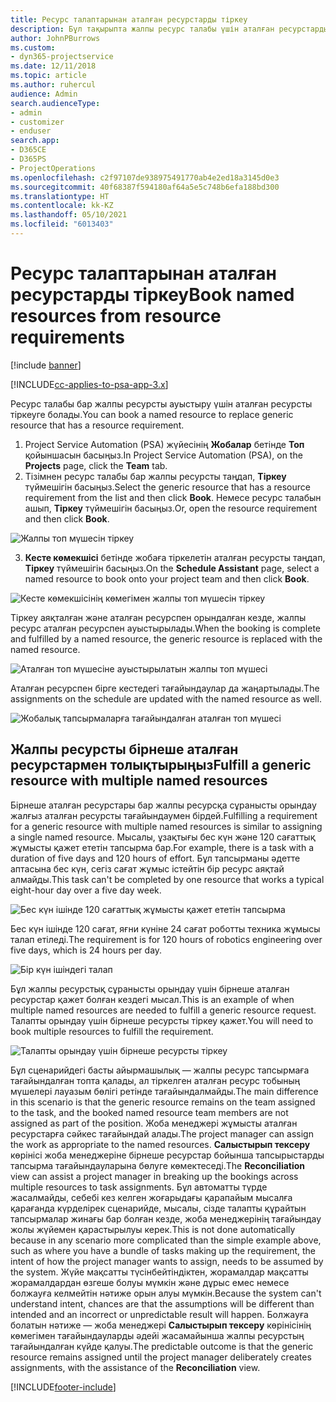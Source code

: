 ```yaml
---
title: Ресурс талаптарынан аталған ресурстарды тіркеу
description: Бұл тақырыпта жалпы ресурс талабы үшін аталған ресурстарды тіркеу туралы ақпарат берілген.
author: JohnPBurrows
ms.custom:
- dyn365-projectservice
ms.date: 12/11/2018
ms.topic: article
ms.author: ruhercul
audience: Admin
search.audienceType:
- admin
- customizer
- enduser
search.app:
- D365CE
- D365PS
- ProjectOperations
ms.openlocfilehash: c2f97107de938975491770ab4e2ed18a3145d0e3
ms.sourcegitcommit: 40f68387f594180af64a5e5c748b6efa188bd300
ms.translationtype: HT
ms.contentlocale: kk-KZ
ms.lasthandoff: 05/10/2021
ms.locfileid: "6013403"
---
```

# <a name="book-named-resources-from-resource-requirements"></a><span data-ttu-id="66c38-103">Ресурс талаптарынан аталған ресурстарды тіркеу</span><span class="sxs-lookup"><span data-stu-id="66c38-103">Book named resources from resource requirements</span></span>

[!include [banner](../includes/psa-now-project-operations.md)]

[!INCLUDE[cc-applies-to-psa-app-3.x](../includes/cc-applies-to-psa-app-3x.md)]

<span data-ttu-id="66c38-104">Ресурс талабы бар жалпы ресурсты ауыстыру үшін аталған ресурсты тіркеуге болады.</span><span class="sxs-lookup"><span data-stu-id="66c38-104">You can book a named resource to replace generic resource that has a resource requirement.</span></span>

1. <span data-ttu-id="66c38-105">Project Service Automation (PSA) жүйесінің **Жобалар** бетінде **Топ** қойыншасын басыңыз.</span><span class="sxs-lookup"><span data-stu-id="66c38-105">In Project Service Automation (PSA), on the **Projects** page, click the **Team** tab.</span></span>
2. <span data-ttu-id="66c38-106">Тізімнен ресурс талабы бар жалпы ресурсты таңдап, **Тіркеу** түймешігін басыңыз.</span><span class="sxs-lookup"><span data-stu-id="66c38-106">Select the generic resource that has a resource requirement from the list and then click **Book**.</span></span> <span data-ttu-id="66c38-107">Немесе ресурс талабын ашып, **Тіркеу** түймешігін басыңыз.</span><span class="sxs-lookup"><span data-stu-id="66c38-107">Or, open the resource requirement and then click **Book**.</span></span>


![Жалпы топ мүшесін тіркеу](media/RM-how-to-14.png)


3. <span data-ttu-id="66c38-109">**Кесте көмекшісі** бетінде жобаға тіркелетін аталған ресурсты таңдап, **Тіркеу** түймешігін басыңыз.</span><span class="sxs-lookup"><span data-stu-id="66c38-109">On the **Schedule Assistant** page, select a named resource to book onto your project team and then click **Book**.</span></span>

![Кесте көмекшісінің көмегімен жалпы топ мүшесін тіркеу](media/RM-how-to-15.png)

<span data-ttu-id="66c38-111">Тіркеу аяқталған және аталған ресурспен орындалған кезде, жалпы ресурс аталған ресурспен ауыстырылады.</span><span class="sxs-lookup"><span data-stu-id="66c38-111">When the booking is complete and fulfilled by a named resource, the generic resource is replaced with the named resource.</span></span>

![Аталған топ мүшесіне ауыстырылатын жалпы топ мүшесі](media/RM-how-to-16.png)

<span data-ttu-id="66c38-113">Аталған ресурспен бірге кестедегі тағайындаулар да жаңартылады.</span><span class="sxs-lookup"><span data-stu-id="66c38-113">The assignments on the schedule are updated with the named resource as well.</span></span>

![Жобалық тапсырмаларға тағайындалған аталған топ мүшесі](media/RM-how-to-17.png)

## <a name="fulfill-a-generic-resource-with-multiple-named-resources"></a><span data-ttu-id="66c38-115">Жалпы ресурсты бірнеше аталған ресурстармен толықтырыңыз</span><span class="sxs-lookup"><span data-stu-id="66c38-115">Fulfill a generic resource with multiple named resources</span></span>
<span data-ttu-id="66c38-116">Бірнеше аталған ресурстары бар жалпы ресурсқа сұранысты орындау жалғыз аталған ресурсты тағайындаумен бірдей.</span><span class="sxs-lookup"><span data-stu-id="66c38-116">Fulfilling a requirement for a generic resource with multiple named resources is similar to assigning a single named resource.</span></span> <span data-ttu-id="66c38-117">Мысалы, ұзақтығы бес күн және 120 сағаттық жұмысты қажет ететін тапсырма бар.</span><span class="sxs-lookup"><span data-stu-id="66c38-117">For example, there is a task with a duration of five days and 120 hours of effort.</span></span> <span data-ttu-id="66c38-118">Бұл тапсырманы әдетте аптасына бес күн, сегіз сағат жұмыс істейтін бір ресурс аяқтай алмайды.</span><span class="sxs-lookup"><span data-stu-id="66c38-118">This task can't be completed by one resource that works a typical eight-hour day over a five day week.</span></span> 

![Бес күн ішінде 120 сағаттық жұмысты қажет ететін тапсырма](media/RM-how-to-21.png)

<span data-ttu-id="66c38-120">Бес күн ішінде 120 сағат, яғни күніне 24 сағат роботты техника жұмысы талап етіледі.</span><span class="sxs-lookup"><span data-stu-id="66c38-120">The requirement is for 120 hours of robotics engineering over five days, which is 24 hours per day.</span></span>

![Бір күн ішіндегі талап](media/RM-how-to-22.png)

<span data-ttu-id="66c38-122">Бұл жалпы ресурстық сұранысты орындау үшін бірнеше аталған ресурстар қажет болған кездегі мысал.</span><span class="sxs-lookup"><span data-stu-id="66c38-122">This is an example of when multiple named resources are needed to fulfill a generic resource request.</span></span> <span data-ttu-id="66c38-123">Талапты орындау үшін бірнеше ресурсты тіркеу қажет.</span><span class="sxs-lookup"><span data-stu-id="66c38-123">You will need to book multiple resources to fulfill the requirement.</span></span>

![Талапты орындау үшін бірнеше ресурсты тіркеу](media/RM-how-to-23.png)

<span data-ttu-id="66c38-125">Бұл сценарийдегі басты айырмашылық — жалпы ресурс тапсырмаға тағайындалған топта қалады, ал тіркелген аталған ресурс тобының мүшелері лауазым бөлігі ретінде тағайындалмайды.</span><span class="sxs-lookup"><span data-stu-id="66c38-125">The main difference in this scenario is that the generic resource remains on the team assigned to the task, and the booked named resource team members are not assigned as part of the position.</span></span> <span data-ttu-id="66c38-126">Жоба менеджері жұмысты аталған ресурстарға сәйкес тағайындай алады.</span><span class="sxs-lookup"><span data-stu-id="66c38-126">The project manager can assign the work as appropriate to the named resources.</span></span> <span data-ttu-id="66c38-127">**Салыстырып тексеру** көрінісі жоба менеджеріне бірнеше ресурстар бойынша тапсырыстарды тапсырма тағайындауларына бөлуге көмектеседі.</span><span class="sxs-lookup"><span data-stu-id="66c38-127">The **Reconciliation** view can assist a project manager in breaking up the bookings across multiple resources to task assignments.</span></span> <span data-ttu-id="66c38-128">Бұл автоматты түрде жасалмайды, себебі кез келген жоғарыдағы қарапайым мысалға қарағанда күрделірек сценарийде, мысалы, сізде талапты құрайтын тапсырмалар жинағы бар болған кезде, жоба менеджерінің тағайындау жолы жүйемен қарастырылуы керек.</span><span class="sxs-lookup"><span data-stu-id="66c38-128">This is not done automatically because in any scenario more complicated than the simple example above, such as where you have a bundle of tasks making up the requirement, the intent of how the project manager wants to assign, needs to be assumed by the system.</span></span> <span data-ttu-id="66c38-129">Жүйе мақсатты түсінбейтіндіктен, жорамалдар мақсатты жорамалдардан өзгеше болуы мүмкін және дұрыс емес немесе болжауға келмейтін нәтиже орын алуы мүмкін.</span><span class="sxs-lookup"><span data-stu-id="66c38-129">Because the system can't understand intent, chances are that the assumptions will be different than intended and an incorrect or unpredictable result will happen.</span></span> <span data-ttu-id="66c38-130">Болжауға болатын нәтиже — жоба менеджері **Салыстырып тексеру** көрінісінің көмегімен тағайындауларды әдейі жасамайынша жалпы ресурстың тағайындалған күйде қалуы.</span><span class="sxs-lookup"><span data-stu-id="66c38-130">The predictable outcome is that the generic resource remains assigned until the project manager deliberately creates assignments, with the assistance of the **Reconciliation** view.</span></span>




[!INCLUDE[footer-include](../includes/footer-banner.md)]
